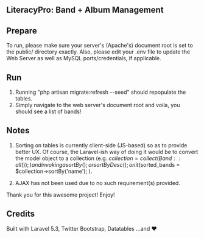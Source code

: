 
## LiteracyPro: Band + Album Management

## Prepare
To run, please make sure your server's (Apache's) document root is set to the public/ directory exactly.
Also, please edit your .env file to update the Web Server as well as MySQL ports/credentials, if applicable.

## Run
1. Running "php artisan migrate:refresh --seed" should repopulate the tables.
2. Simply navigate to the web server's document root and voila, you should see a list of bands!

## Notes
1. Sorting on tables is currently client-side (JS-based) so as to provide better UX. Of course, the Laravel-ish way of doing it would be to convert the model object to a collection (e.g. $collection = collect(Band::all()); ) and invoking a sortBy(); or sortByDesc(); on it ($sorted_bands = $collection->sortBy('name'); ).

2. AJAX has not been used due to no such requirement(s) provided.

Thank you for this awesome project! Enjoy!

## Credits
Built with Laravel 5.3, Twitter Bootstrap, Datatables ...and &hearts;
